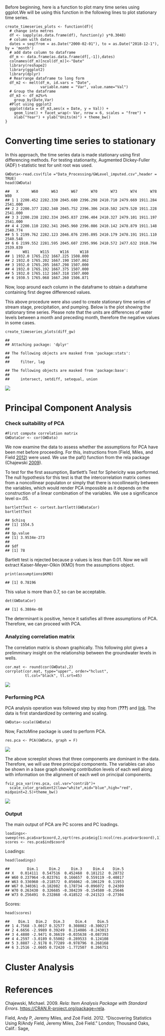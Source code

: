 Before beginning, here is a function to plot many time series using
ggplot.We will be using this function in the following lines to plot
stationary time series.

    create_timeseries_plots <- function(df){
      # change into metres
      df <- sapply(as.data.frame(df), function(y) y*0.3048)
      # column with dates
      dates = seq(from = as.Date("2000-02-01"), to = as.Date("2018-12-1"), by = 'month') 
      # add date column to dataframe
      df_m <- data.frame(as.data.frame(df[,-1]),dates)
      colnames(df_m)[ncol(df_m)]<-"Date"
      library(reshape2)
      library(ggplot2)
      library(dplyr)
      # Rearrange dataframe to long form
      df_m2 <- melt(df_m, id.vars = "Date", 
                    variable.name = "Var", value.name="Val")
      # Group the dataframe
      df_m3 <- df_m2%>%
        group_by(Date,Var)
      #Plot using ggplot2
      ggplot(data = df_m3,aes(x = Date, y = Val)) + 
        geom_line() + facet_wrap(~ Var, nrow = 6, scales = "free") +
        xlab("Year") + ylab("Units(m)") + theme_bw()
    }

Converting time series to stationary
====================================

In this approach, the time series data is made stationary using first
differencing methods. For testing stationarity, Augmented Dickey-Fuller
(ADF) t-statistic test for unit root was used.

    GWData<-read.csv(file ="Data_Processing/GWLevel_imputed.csv",header = TRUE)  
    head(GWData)

    ##   X      W60      W63      W67      W70      W73      W74      W78      W80
    ## 1 1 2200.452 2282.330 2045.680 2396.298 2410.710 2479.669 1911.284 2541.000
    ## 2 2 2200.377 2282.340 2045.752 2396.306 2410.502 2479.520 1911.228 2541.000
    ## 3 3 2200.238 2282.334 2045.837 2396.404 2410.327 2479.101 1911.197 2541.000
    ## 4 4 2200.110 2282.341 2045.960 2396.086 2410.142 2478.879 1911.148 2540.774
    ## 5 5 2199.762 2282.123 2046.076 2395.895 2410.179 2478.191 1911.110 2540.548
    ## 6 6 2199.552 2281.595 2045.607 2395.996 2410.572 2477.632 1910.794 2539.839
    ##      W81     W115     W116     W118
    ## 1 1932.0 1765.232 1667.225 1508.000
    ## 2 1932.0 1765.202 1667.190 1507.862
    ## 3 1932.0 1765.205 1667.298 1507.000
    ## 4 1932.0 1765.192 1667.375 1507.000
    ## 5 1932.0 1765.112 1667.318 1507.000
    ## 6 1930.5 1765.068 1667.260 1506.871

Now, loop around each column in the dataframe to obtain a dataframe
containing first degree differenced values.

This above procedure were also used to create stationary time series of
stream stage, precipitation, and pumping. Below is the plot showing the
stationary time series. Please note that the units are differences of
water levels between a month and preceding month, therefore the negative
values in some cases.

    create_timeseries_plots(diff_gw)

    ## 
    ## Attaching package: 'dplyr'

    ## The following objects are masked from 'package:stats':
    ## 
    ##     filter, lag

    ## The following objects are masked from 'package:base':
    ## 
    ##     intersect, setdiff, setequal, union

![](Approach_I_Par1_files/figure-markdown_strict/unnamed-chunk-5-1.png)

Principal Component Analysis
============================

### Check suitability of PCA

    #First compute correlation matrix
    GWDataCor <- cor(GWData)

We now examine the data to assess whether the assumptions for PCA have
been met before proceeding. For this, instructions from (Field, Miles,
and Field [2012](#ref-field2012discovering)) were used. We use the paf()
function from the rela package (Chajewski [2009](#ref-R-rela)).

To test for the first assumption, Bartlett’s Test for Sphericity was
performed. The null hypothesis for this test is that the
intercorrelation matrix comes from a noncollinear populaton or simply
that there is nocollinearity between the variables, which would render
PCA impossible as it depends on the construction of a linear combination
of the variables. We use a significance level α=.05.

    bartlettTest <- cortest.bartlett(GWDataCor)
    bartlettTest

    ## $chisq
    ## [1] 1554.5
    ## 
    ## $p.value
    ## [1] 3.9534e-273
    ## 
    ## $df
    ## [1] 78

Bartlett test is rejected because p values is less than 0.01. Now we
will extract Kaiser-Meyer-Olkin (KMO) from the assumptions object.

    print(assumptions$KMO)

    ## [1] 0.78196

This value is more than 0.7, so can be acceptable.

    det(GWDataCor)

    ## [1] 6.3884e-08

The determinant is positive, hence it satisfies all three assumptions of
PCA. Therefore, we can proceed with PCA.

### Analyzing correlation matrix

The correlation matrix is shown graphically. This following plot gives a
prelimminary insight on the relationship between the groundwater levels
in wells.

    cor.mat <- round(cor(GWData),2)
    corrplot(cor.mat, type="upper", order="hclust", 
             tl.col="black", tl.srt=45)

![](Approach_I_Par1_files/figure-markdown_strict/unnamed-chunk-11-1.png)

### Performing PCA

PCA analysis operation was followed step by step from (<span
class="citeproc-not-found"
data-reference-id="kassambara2017practical">**???**</span>) and
[link](http://www.sthda.com/english/wiki/print.php?id=202). The data is
first standardized by centering and scaling.

    GWData<-scale(GWData)

Now, FactoMine package is used to perform PCA.

    res.pca <- PCA(GWData, graph = F)

![](Approach_I_Par1_files/figure-markdown_strict/unnamed-chunk-14-1.png)

The above screeplot shows that three components are dominant in the
data. Therefore, we will use three principal components. The variables
can also be shown in a base graph showing contribution levels of each
well along with information on the alignment of each well on principal
components.

    fviz_pca_var(res.pca, col.var="contrib")+ 
      scale_color_gradient2(low="white",mid="blue",high="red", midpoint=2.5)+theme_bw()

![](Approach_I_Par1_files/figure-markdown_strict/unnamed-chunk-15-1.png)

### Output

The main output of PCA are PC scores and PC loadings.

    loadings<-sweep(res.pca$var$coord,2,sqrt(res.pca$eig[1:ncol(res.pca$var$coord),1]),FUN="/")
    scores <- res.pca$ind$coord

Loadings:

    head(loadings)

    ##        Dim.1     Dim.2     Dim.3     Dim.4    Dim.5
    ## X   0.014111  0.547516  0.452468  0.181212  0.28732
    ## W60 0.237964 -0.023761  0.166657  0.559119 -0.40817
    ## W63 0.336960 -0.218572  0.056062 -0.106129  0.11953
    ## W67 0.340361 -0.182082  0.178734 -0.096072  0.24309
    ## W70 0.263430  0.326685 -0.384239 -0.154580 -0.25646
    ## W73 0.256491  0.232868 -0.418522 -0.241523 -0.27304

Scores:

    head(scores)

    ##    Dim.1   Dim.2   Dim.3     Dim.4     Dim.5
    ## 1 4.7568 -3.0017 0.32577  0.308082 -0.300217
    ## 2 4.6656 -2.9989 0.39249  0.214086 -0.243013
    ## 3 4.4880 -2.9471 0.36619 -0.035638 -0.087393
    ## 4 4.2597 -3.0189 0.55002 -0.289533  0.124108
    ## 5 3.8887 -2.9178 0.77289 -0.978796  0.268168
    ## 6 3.2516 -2.6605 0.72420 -1.772507  0.266751

Cluster Analysis
================

References
==========

Chajewski, Michael. 2009. *Rela: Item Analysis Package with Standard
Errors*. <https://CRAN.R-project.org/package=rela>.

Field, Andy P, Jeremy Miles, and Zoë Field. 2012. “Discovering
Statistics Using R/Andy Field, Jeremy Miles, Zoë Field.” London;
Thousand Oaks, Calif.: Sage,
